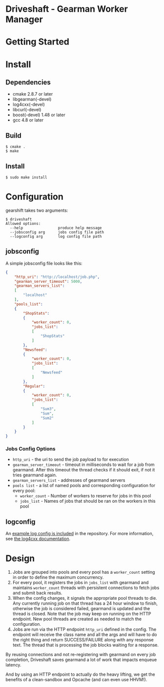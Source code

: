 # Driveshaft - Gearman Worker Manager

# Getting Started

# Install
## Dependencies
* cmake 2.8.7 or later
* libgearman(-devel)
* log4cxx(-devel)
* libcurl(-devel)
* boost(-devel) 1.48 or later
* gcc 4.8 or later

## Build
```
$ cmake .
$ make
```

## Install
```
$ sudo make install
```

# Configuration
gearshift takes two arguments:
```
$ driveshaft
Allowed options:
  --help                produce help message
  --jobsconfig arg      jobs config file path
  --logconfig arg       log config file path
```

## jobsconfig
A simple jobsconfig file looks like this:
```json
{
    "http_uri": "http://localhost/job.php",
    "gearman_server_timeout": 5000,
    "gearman_servers_list":
    [
        "localhost"
    ],
    "pools_list":
    {
        "ShopStats":
        {
            "worker_count": 0,
            "jobs_list":
            [
                "ShopStats"
            ]
        },
        "Newsfeed":
        {
            "worker_count": 0,
            "jobs_list":
            [
                "Newsfeed"
            ]
        },
        "Regular":
        {
            "worker_count": 0,
            "jobs_list":
            [
                "Sum3",
                "Sum",
                "Sum2"
            ]
        }
    }
}
```

### Jobs Config Options
* `http_uri` - the uri to send the job payload to for execution
* `gearman_server_timeout` - timeout in milliseconds to wait for a job from gearmand.
After this timeout the thread checks if it should exit, if not it tries gearmand again.
* `gearman_servers_list` - addresses of gearmand servers
* `pools list` - a list of named pools and corresponding configuration for every pool:
    * `worker_count` - Number of workers to reserve for jobs in this pool
    * `jobs_list` - Names of jobs that should be ran on the workers in this pool

## logconfig
An [example log config is
included](https://github.com/keyurdg/driveshaft/blob/master/logconfig.xml) in
the repository. For more information, see
[the log4cxx documentation](https://logging.apache.org/log4cxx/usage.html).

# Design
1. Jobs are grouped into pools and every pool has a `worker_count` setting in order
to define the maximum concurrency.
2. For every pool, it registers the jobs in `jobs_list` with gearmand and maintains
`worker_count` threads with persistent connections to fetch jobs and submit back
results.
3. When the config changes, it signals the appropriate pool threads to die. Any
currently running job on that thread has a 24 hour window to finish, otherwise
the job is considered failed, gearmand is updated and the thread is closed. Note
that the job may keep on running on the HTTP endpoint. New pool threads are
created as needed to match the configuration.
4. Jobs are run via the HTTP endpoint `http_uri` defined in the config. The endpoint
will receive the class name and all the args and will have to do the right thing and
return SUCCESS/FAILURE along with any response text. The thread that is
processing the job blocks waiting for a response.

By reusing connections and not re-registering with gearmand on every job completion,
Driveshaft saves gearmand a lot of work that impacts enqueue latency.

And by using an HTTP endpoint to actually do the heavy lifting, we get the
benefits of a clean-sandbox and Opcache (and can even use HHVM!).
